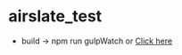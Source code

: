# airslate_test
- build -> npm run gulpWatch
or
<a href="https://glebaz66.github.io/airslate_test/dist/index.html">Click here</a><br>